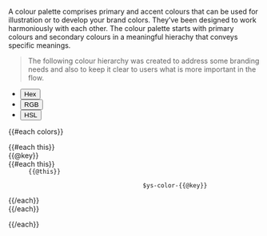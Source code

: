 A colour palette comprises primary and accent colours that can be used for illustration or to develop your brand colors. They’ve been designed to work harmoniously with each other. The colour palette starts with primary colours and secondary colours in a meaningful hierachy that conveys specific meanings.

> The following colour hierarchy was created to address some branding needs and also to keep it clear to users what is more important in the flow.

<div class="frctl-example colors">
    <div class="colors__convert">
        <ul class="colors__convert-list">
            <li class="colors__convert-item">
                <button type="button" id="toHex" class="colors__convert-button" active aria-label="Convert color codes to hex">Hex</button>
            </li>
            <li class="colors__convert-item">
                <button type="button" id="toRgb" class="colors__convert-button" aria-label="Convert color codes to RGB">RGB</button>
            </li>
            <li class="colors__convert-item">
                <button type="button" id="toHsl" class="colors__convert-button" aria-label="Convert color codes to HSL">HSL</button>
            </li>
        </ul>
    </div>
    {{#each colors}}
        <dl class="colors__section">
            {{#each this}}
                <div class="colors__palette">
                    <dt class="colors__title">{{@key}}</dt>
                    {{#each this}}
                        <dd class="colors__item">
                            <div class="colors__color-swatch" style="background-color: {{@this}};">
                                <code class="colors__color-name" data-bg-color="{{@this}}" data-scss-code="$ys-color-{{@key}}">{{@this}}</code>
                            </div>
                            <code class="colors__variable-name">
                                <span class="colors__variable-text">$ys-color-{{@key}}</span>
                            </code>
                        </dd>
                    {{/each}}
                </div>
            {{/each}}
        </dl>
    {{/each}}
</div>
